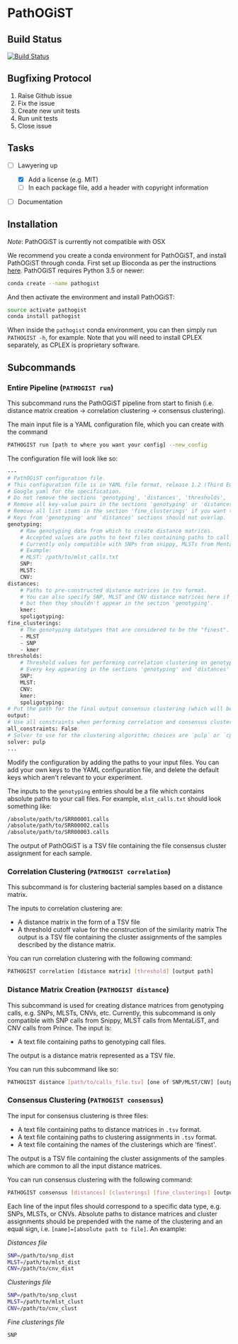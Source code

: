 # PathOGiST

## Build Status
[![Build Status](https://travis-ci.org/WGS-TB/PathOGiST.svg?branch=master)](https://travis-ci.org/WGS-TB/PathOGiST)

## Bugfixing Protocol
1. Raise Github issue
2. Fix the issue
3. Create new unit tests 
4. Run unit tests
5. Close issue

## Tasks
- [ ] Lawyering up
  - [x] Add a license (e.g. MIT)
  - [ ] In each package file, add a header with copyright information
- [ ] Documentation


## Installation
*Note*: PathOGiST is currently not compatible with OSX

We recommend you create a conda environment for PathOGiST, and install PathOGiST through conda.
First set up Bioconda as per the instructions [here](https://bioconda.github.io/).
PathOGiST requires Python 3.5 or newer:
```bash
conda create --name pathogist 
```
And then activate the environment and install PathOGiST:
```bash
source activate pathogist
conda install pathogist
```
When inside the `pathogist` conda environment, you can then simply run `PATHOGIST -h`, for example.
Note that you will need to install CPLEX separately, as CPLEX is proprietary software.

## Subcommands

### Entire Pipeline (`PATHOGIST run`)
This subcommand runs the PathOGiST pipeline from start to finish 
(i.e. distance matrix creation -> correlation clustering -> consensus clustering).

The main input file is a YAML configuration file, which you can create with the command
```bash
PATHOGIST run [path to where you want your config] --new_config
```
The configuration file will look like so:
```bash
---
# PathOGiST configuration file.
# This configuration file is in YAML file format, release 1.2 (Third Edition).
# Google yaml for the specification.
# Do not remove the sections 'genotyping', 'distances', 'thresholds', 'all_constraints', or 'output'.
# Remove all key-value pairs in the sections 'genotyping' or 'distances' if you want them blank.
# Remove all list items in the section 'fine_clusterings' if you want that blank, too.
# Keys from 'genotyping' and 'distances' sections should not overlap.
genotyping:
    # Raw genotyping data from which to create distance matrices.
    # Accepted values are paths to text files containing paths to call files.
    # Currently only compatible with SNPs from snippy, MLSTs from MentaLiST, and CNVs from PRINCE.
    # Example:
    # MLST: /path/to/mlst_calls.txt
    SNP:
    MLST:
    CNV:
distances:
    # Paths to pre-constructed distance matrices in tsv format.
    # You can also specify SNP, MLST and CNV distance matrices here if you pre-constructed them,
    # but then they shouldn't appear in the section 'genotyping'.
    kmer:
    spoligotyping:
fine_clusterings:
    # The genotyping datatypes that are considered to be the "finest".
    - MLST
    - SNP
    - kmer
thresholds:
    # Threshold values for performing correlation clustering on genotyping data types given above.
    # Every key appearing in the sections 'genotyping' and 'distances' should appear here with a value. 
    SNP:
    MLST:
    CNV:
    kmer:
    spoligotyping:
# Put the path for the final output consensus clustering (which will be in tsv format) here.
output:
# Use all constraints when performing correlation and consensus clustering
all_constraints: False
# Solver to use for the clustering algorithm; choices are `pulp` or `cplex`
solver: pulp
...
```
Modify the configuration by adding the paths to your input files.
You can add your own keys to the YAML configuration file, and delete the default keys which aren't relevant to your experiment.

The inputs to the `genotyping` entries should be a file which contains absolute paths to your call files.
For example, `mlst_calls.txt` should look something like:
```bash
/absolute/path/to/SRR00001.calls
/absolute/path/to/SRR00002.calls
/absolute/path/to/SRR00003.calls
```
The output of PathOGiST is a TSV file containing the file consensus cluster assignment for each sample.

### Correlation Clustering (`PATHOGIST correlation`)
This subcommand is for clustering bacterial samples based on a distance matrix.

The inputs to correlation clustering are:
* A distance matrix in the form of a TSV file
* A threshold cutoff value for the construction of the similarity matrix
The output is a TSV file containing the cluster assignments of the samples described by the distance matrix.

You can run correlation clustering with the following command:
```bash
PATHOGIST correlation [distance matrix] [threshold] [output path]
```

### Distance Matrix Creation (`PATHOGIST distance`)
This subcommand is used for creating distance matrices from genotyping calls, e.g. SNPs, MLSTs, CNVs, etc.
Currently, this subcommand is only compatible with SNP calls from Snippy, MLST calls from MentaLiST, and CNV calls from Prince.
The input is:
* A text file containing paths to genotyping call files.

The output is a distance matrix represented as a TSV file.

You can run this subcommand like so:
```bash
PATHOGIST distance [path/to/calls_file.tsv] [one of SNP/MLST/CNV] [output path]
```

### Consensus Clustering (`PATHOGIST consensus`)
The input for consensus clustering is three files:
* A text file containing paths to distance matrices in `.tsv` format.
* A text file containing paths to clustering assignments in `.tsv` format.
* A text file containing the names of the clusterings which are 'finest'.

The output is a TSV file containing the cluster assignments of the samples which are common to all the input distance matrices.

You can run consensus clustering with the following command:
```bash
PATHOGIST consensus [distances] [clusterings] [fine_clusterings] [output path]
```

Each line of the input files should correspond to a specific data type, e.g. SNPs, MLSTs, or CNVs.
Absolute paths to distance matrices and cluster assignments should be prepended with the name of the clustering and an equal sign, i.e. `[name]=[absolute path to file]`.
An example:

_Distances file_
```bash
SNP=/path/to/snp_dist
MLST=/path/to/mlst_dist
CNV=/path/to/cnv_dist
```
_Clusterings file_
```bash
SNP=/path/to/snp_clust
MLST=/path/to/mlst_clust
CNV=/path/to/cnv_clust
```
_Fine clusterings file_
```bash
SNP
```
